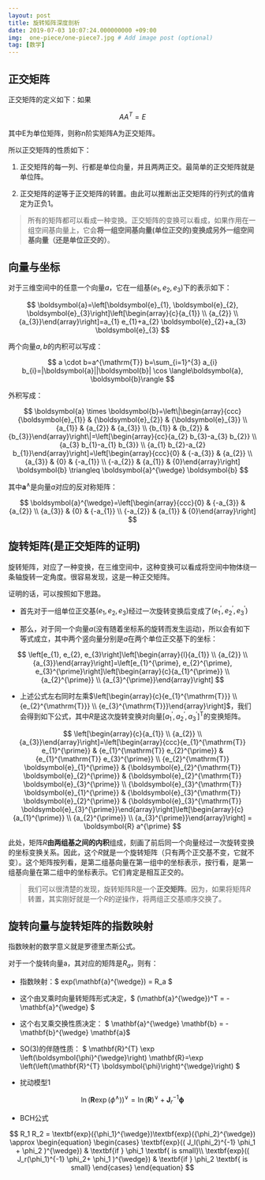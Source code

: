 ```yaml
---
layout: post
title: 旋转矩阵深度剖析
date: 2019-07-03 10:07:24.000000000 +09:00
img:  one-piece/one-piece7.jpg # Add image post (optional)
tag: [数学]
---
```


## 正交矩阵
正交矩阵的定义如下：如果

$$ AA^T = E $$

其中E为单位矩阵，则称n阶实矩阵A为正交矩阵。

所以正交矩阵的性质如下：
1. 正交矩阵的每一列、行都是单位向量，并且两两正交。最简单的正交矩阵就是单位阵。

2. 正交矩阵的逆等于正交矩阵的转置。由此可以推断出正交矩阵的行列式的值肯定为正负1。

> 所有的矩阵都可以看成一种变换。正交矩阵的变换可以看成，如果作用在一组空间基向量上，它会**将一组空间基向量(单位正交的)变换成另外一组空间基向量（还是单位正交的）**。

## 向量与坐标
对于三维空间中的任意一个向量$a$，它在一组基$\left(e_{1}, e_{2}, e_{3}\right)$下的表示如下：

$$
\boldsymbol{a}=\left[\boldsymbol{e}_{1}, \boldsymbol{e}_{2}, \boldsymbol{e}_{3}\right]\left[\begin{array}{c}{a_{1}} \\ {a_{2}} \\ {a_{3}}\end{array}\right]=a_{1} e_{1}+a_{2} \boldsymbol{e}_{2}+a_{3} \boldsymbol{e}_{3}
$$

两个向量$a,b$的内积可以写成：

$$
a \cdot b=a^{\mathrm{T}} b=\sum_{i=1}^{3} a_{i} b_{i}=|\boldsymbol{a}||\boldsymbol{b}| \cos \langle\boldsymbol{a}, \boldsymbol{b}\rangle
$$

外积写成：

$$
\boldsymbol{a} \times \boldsymbol{b}=\left\|\begin{array}{ccc}{\boldsymbol{e}_{1}} & {\boldsymbol{e}_{2}} & {\boldsymbol{e}_{3}} \\ {a_{1}} & {a_{2}} & {a_{3}} \\ {b_{1}} & {b_{2}} & {b_{3}}\end{array}\right\|=\left[\begin{array}{cc}{a_{2} b_{3}-a_{3} b_{2}} \\ {a_{3} b_{1}-a_{1} b_{3}} \\ {a_{1} b_{2}-a_{2} b_{1}}\end{array}\right]=\left[\begin{array}{ccc}{0} & {-a_{3}} & {a_{2}} \\ {a_{3}} & {0} & {-a_{1}} \\ {-a_{2}} & {a_{1}} & {0}\end{array}\right] \boldsymbol{b} \triangleq \boldsymbol{a}^{\wedge} \boldsymbol{b}
$$

其中$\boldsymbol{a}^{\wedge}$是向量$a$对应的反对称矩阵：

$$
\boldsymbol{a}^{\wedge}=\left[\begin{array}{ccc}{0} & {-a_{3}} & {a_{2}} \\ {a_{3}} & {0} & {-a_{1}} \\ {-a_{2}} & {a_{1}} & {0}\end{array}\right]
$$

## 旋转矩阵(是正交矩阵的证明)
旋转矩阵，对应了一种变换，在三维空间中，这种变换可以看成将空间中物体绕一条轴旋转一定角度。很容易发现，这是一种正交矩阵。

证明的话，可以按照如下思路。

- 首先对于一组单位正交基$\left(e_{1}, e_{2}, e_{3}\right)$经过一次旋转变换后变成了$\left(e_{1}^{\prime}, e_{2}^{\prime}, e_{3}^{\prime}\right)$ 

- 那么，对于同一个向量$a$(没有随着坐标系的旋转而发生运动)，所以会有如下等式成立，其中两个竖向量分别是$a$在两个单位正交基下的坐标：

$$
\left[e_{1}, e_{2}, e_{3}\right]\left[\begin{array}{l}{a_{1}} \\ {a_{2}} \\ {a_{3}}\end{array}\right]=\left[e_{1}^{\prime}, e_{2}^{\prime}, e_{3}^{\prime}\right]\left[\begin{array}{c}{a_{1}^{\prime}} \\ {a_{2}^{\prime}} \\ {a_{3}^{\prime}}\end{array}\right]
$$

- 上述公式左右同时左乘$\left[\begin{array}{c}{e_{1}^{\mathrm{T}}} \\ {e_{2}^{\mathrm{T}}} \\ {e_{3}^{\mathrm{T}}}\end{array}\right]$，我们会得到如下公式，其中$R$是这次旋转变换对向量$\left[a_{1}^{\prime}, a_{2}^{\prime}, a_{3}^{\prime}\right]^{\mathrm{T}}$的变换矩阵。

$$
\left[\begin{array}{c}{a_{1}} \\ {a_{2}} \\ {a_{3}}\end{array}\right]=\left[\begin{array}{ccc}{e_{1}^{\mathrm{T}} e_{1}^{\prime}} & {e_{1}^{\mathrm{T}} e_{2}^{\prime}} & {e_{1}^{\mathrm{T}} e_{3}^{\prime}} \\ {e_{2}^{\mathrm{T}} \boldsymbol{e}_{1}^{\prime}} & {\boldsymbol{e}_{2}^{\mathrm{T}} \boldsymbol{e}_{2}^{\prime}} & {\boldsymbol{e}_{2}^{\mathrm{T}} \boldsymbol{e}_{3}^{\prime}} \\ {\boldsymbol{e}_{3}^{\mathrm{T}} \boldsymbol{e}_{1}^{\prime}} & {\boldsymbol{e}_{3}^{\mathrm{T}} \boldsymbol{e}_{2}^{\prime}} & {\boldsymbol{e}_{3}^{\mathrm{T}} \boldsymbol{e}_{3}^{\prime}}\end{array}\right]\left[\begin{array}{c}{a_{1}^{\prime}} \\ {a_{2}^{\prime}} \\ {a_{3}^{\prime}}\end{array}\right] = \boldsymbol{R} a^{\prime}
$$

此处，矩阵$R$**由两组基之间的内积**组成，刻画了前后同一个向量经过一次旋转变换的坐标变换关系。因此，这个$R$就是一个旋转矩阵（只有两个正交基不变，它就不变）。这个矩阵按列看，是第二组基向量在第一组中的坐标表示，按行看，是第一组基向量在第二组中的坐标表示。它们肯定是相互正交的。

> 我们可以很清楚的发现，旋转矩阵R是一个**正交矩阵**。因为，如果将矩阵$R$转置，其实刚好就是一个$R$的逆操作，将两组正交基顺序交换了。

## 旋转向量与旋转矩阵的指数映射
指数映射的数学意义就是罗德里杰斯公式。

对于一个旋转向量a，其对应的矩阵是$R_a$，则有：

- 指数映射：$ exp(\mathbf{a}^{\wedge}) = R_a $

- 这个由叉乘时向量转矩阵形式决定，$ (\mathbf{a}^{\wedge})^T = - \mathbf{a}^{\wedge} $

- 这个右叉乘交换性质决定： $ \mathbf{a}^{\wedge} \mathbf{b} = - \mathbf{b}^{\wedge} \mathbf{a}$

- SO(3)的伴随性质： $ \mathbf{R}^{T} \exp \left(\boldsymbol{\phi}^{\wedge}\right) \mathbf{R}=\exp \left(\left(\mathbf{R}^{T} \boldsymbol{\phi}\right)^{\wedge}\right) $

- 扰动模型1

$$
\ln \left(\mathbf{R} \exp \left(\phi^{\wedge}\right)\right)^{\vee}=\ln (\mathbf{R})^{\vee}+\mathbf{J}_{r}^{-1} \boldsymbol{\phi}
$$

- BCH公式

$$
R_1 R_2 = \textbf{exp}({\phi_1}^{\wedge})\textbf{exp}({\phi_2}^{\wedge}) \approx \begin{equation} \begin{cases} \textbf{exp}(( J_l(\phi_2)^{-1} \phi_1 + \phi_2    )^{\wedge})  & \textbf{if  } \phi_1 \textbf{ is small}\\ \textbf{exp}(( J_r(\phi_1)^{-1} \phi_2+ \phi_1    )^{\wedge})   & \textbf{if  } \phi_2 \textbf{ is small} \end{cases} \end{equation}
$$


